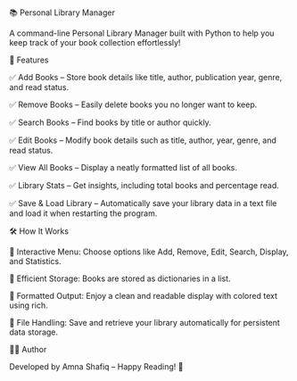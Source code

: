 📚 Personal Library Manager

A command-line Personal Library Manager built with Python to help you keep track of your book collection effortlessly!

🚀 Features

✅ Add Books – Store book details like title, author, publication year, genre, and read status.

✅ Remove Books – Easily delete books you no longer want to keep.

✅ Search Books – Find books by title or author quickly.

✅ Edit Books – Modify book details such as title, author, year, genre, and read status.

✅ View All Books – Display a neatly formatted list of all books.

✅ Library Stats – Get insights, including total books and percentage read.

✅ Save & Load Library – Automatically save your library data in a text file and load it when restarting the program.

🛠 How It Works

📌 Interactive Menu: Choose options like Add, Remove, Edit, Search, Display, and Statistics.

📌 Efficient Storage: Books are stored as dictionaries in a list.

📌 Formatted Output: Enjoy a clean and readable display with colored text using rich.

📌 File Handling: Save and retrieve your library automatically for persistent data storage.

👨‍💻 Author

Developed by Amna Shafiq – Happy Reading! 📖

